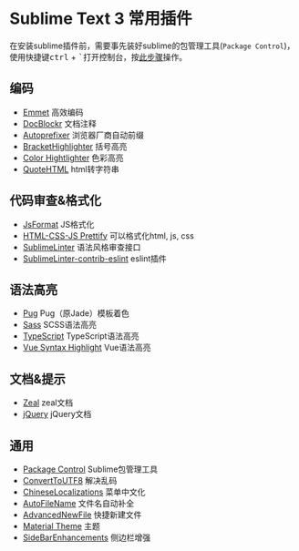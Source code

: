 # Sublime Text 3 常用插件
在安装sublime插件前，需要事先装好sublime的包管理工具(`Package Control`)，使用快捷键<kbd>ctrl</kbd> + <kbd>`</kbd>打开控制台，按[此步骤](https://packagecontrol.io/installation#st3)操作。


## 编码
- [Emmet](https://github.com/sergeche/emmet-sublime)  高效编码
- [DocBlockr](https://github.com/spadgos/sublime-jsdocs)  文档注释
- [Autoprefixer](https://github.com/sindresorhus/sublime-autoprefixer)  浏览器厂商自动前缀
- [BracketHighlighter](https://github.com/facelessuser/BracketHighlighter)  括号高亮
- [Color Hightlighter](https://github.com/Monnoroch/ColorHighlighter)  色彩高亮
- [QuoteHTML](https://github.com/mutian/Sublime-Quote-HTML)  html转字符串

## 代码审查&格式化
- [JsFormat](https://github.com/jdc0589/JsFormat)  JS格式化
- [HTML-CSS-JS Prettify](https://github.com/victorporof/Sublime-HTMLPrettify)  可以格式化html, js, css
- [SublimeLinter](http://sublimelinter.readthedocs.io/en/latest/)  语法风格审查接口
- [SublimeLinter-contrib-eslint](https://github.com/roadhump/SublimeLinter-eslint)  eslint插件

## 语法高亮
- [Pug](https://github.com/davidrios/pug-tmbundle)  Pug（原Jade）模板着色
- [Sass](https://github.com/nathos/sass-textmate-bundle)  SCSS语法高亮
- [TypeScript](https://github.com/Microsoft/TypeScript-Sublime-Plugin)  TypeScript语法高亮
- [Vue Syntax Highlight](https://github.com/vuejs/vue-syntax-highlight)  Vue语法高亮

## 文档&提示
- [Zeal](https://github.com/vaanwd/Zeal)  zeal文档
- [jQuery](https://github.com/SublimeText/jQuery)  jQuery文档

## 通用
- [Package Control](https://packagecontrol.io/installation)  Sublime包管理工具
- [ConvertToUTF8](https://github.com/seanliang/ConvertToUTF8)  解决乱码
- [ChineseLocalizations](https://github.com/rexdf/ChineseLocalization)  菜单中文化
- [AutoFileName](https://github.com/BoundInCode/AutoFileName)  文件名自动补全
- [AdvancedNewFile](https://github.com/skuroda/Sublime-AdvancedNewFile)  快捷新建文件
- [Material Theme](http://equinsuocha.io/material-theme/)  主题
- [SideBarEnhancements](https://github.com/titoBouzout/SideBarEnhancements)  侧边栏增强
